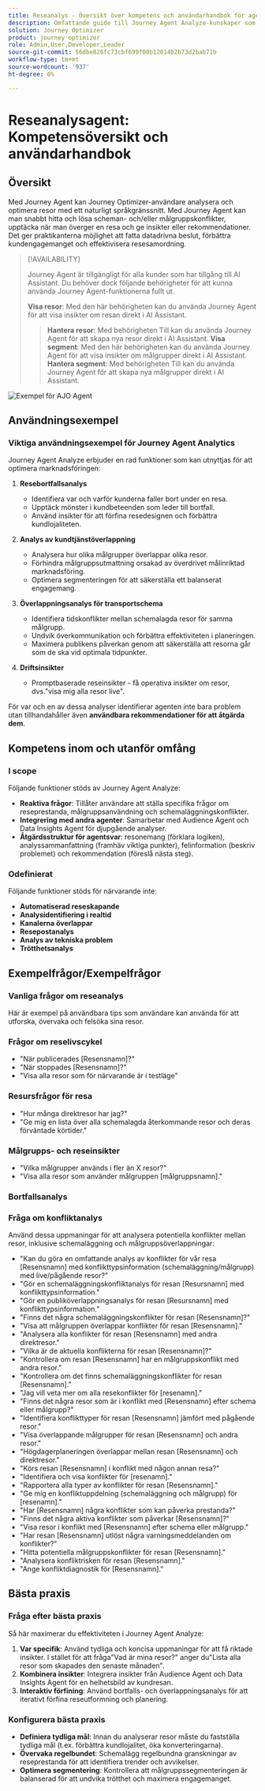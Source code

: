 ```yaml
---
title: Reseanalys - Översikt över kompetens och användarhandbok för agent
description: Omfattande guide till Journey Agent Analyze-kunskaper som gör det möjligt för användare att analysera marknadsföringsresor, upptäcka problem, identifiera insikter och optimera kundengagemanget.
solution: Journey Optimizer
product: journey optimizer
role: Admin,User,Developer,Leader
source-git-commit: 56dbe826fc73cbf699f08b12014b2b73d2bab71b
workflow-type: tm+mt
source-wordcount: '937'
ht-degree: 0%

---
```



# Reseanalysagent: Kompetensöversikt och användarhandbok

## Översikt

Med Journey Agent kan Journey Optimizer-användare analysera och optimera resor med ett naturligt språkgränssnitt. Med Journey Agent kan man snabbt hitta och lösa scheman- och/eller målgruppskonflikter, upptäcka när man överger en resa och ge insikter eller rekommendationer. Det ger praktikanterna möjlighet att fatta datadrivna beslut, förbättra kundengagemanget och effektivisera resesamordning.

>[!AVAILABILITY]
>
>Journey Agent är tillgängligt för alla kunder som har tillgång till AI Assistant. Du behöver dock följande behörigheter för att kunna använda Journey Agent-funktionerna fullt ut.
>
>**Visa resor**: Med den här behörigheten kan du använda Journey Agent för att visa insikter om resan direkt i AI Assistant.
>>**Hantera resor**: Med behörigheten Till kan du använda Journey Agent för att skapa nya resor direkt i AI Assistant.
>>**Visa segment**: Med den här behörigheten kan du använda Journey Agent för att visa insikter om målgrupper direkt i AI Assistant.
>>**Hantera segment**: Med behörigheten Till kan du använda Journey Agent för att skapa nya målgrupper direkt i AI Assistant.

![Exempel för AJO Agent](./images/ajo-agent/ajo-agent-sample.png)

## Användningsexempel

### Viktiga användningsexempel för Journey Agent Analytics

Journey Agent Analyze erbjuder en rad funktioner som kan utnyttjas för att optimera marknadsföringen:

1. **Resebortfallsanalys**

   - Identifiera var och varför kunderna faller bort under en resa.
   - Upptäck mönster i kundbeteenden som leder till bortfall.
   - Använd insikter för att förfina resedesignen och förbättra kundlojaliteten.

1. **Analys av kundtjänstöverlappning**

   - Analysera hur olika målgrupper överlappar olika resor.
   - Förhindra målgruppsutmattning orsakad av överdrivet målinriktad marknadsföring.
   - Optimera segmenteringen för att säkerställa ett balanserat engagemang.

1. **Överlappningsanalys för transportschema**

   - Identifiera tidskonflikter mellan schemalagda resor för samma målgrupp.
   - Undvik överkommunikation och förbättra effektiviteten i planeringen.
   - Maximera publikens påverkan genom att säkerställa att resorna går som de ska vid optimala tidpunkter.

1. **Driftsinsikter**

   - Promptbaserade reseinsikter - få operativa insikter om resor, dvs.&quot;visa mig alla resor live&quot;.

För var och en av dessa analyser identifierar agenten inte bara problem utan tillhandahåller även **användbara rekommendationer för att åtgärda dem**.


## Kompetens inom och utanför omfång

### **I scope**

Följande funktioner stöds av Journey Agent Analyze:

- **Reaktiva frågor**: Tillåter användare att ställa specifika frågor om reseprestanda, målgruppsanvändning och schemaläggningskonflikter.
- **Integrering med andra agenter**: Samarbetar med Audience Agent och Data Insights Agent för djupgående analyser.
- **Åtgärdsstruktur för agentsvar**: resonemang (förklara logiken), analyssammanfattning (framhäv viktiga punkter), felinformation (beskriv problemet) och rekommendation (föreslå nästa steg).

### **Odefinierat**

Följande funktioner stöds för närvarande inte:

- **Automatiserad reseskapande**
- **Analysidentifiering i realtid**
- **Kanalerna överlappar**
- **Resepostanalys**
- **Analys av tekniska problem**
- **Trötthetsanalys**

## Exempelfrågor/Exempelfrågor

### Vanliga frågor om reseanalys

Här är exempel på användbara tips som användare kan använda för att utforska, övervaka och felsöka sina resor.

### Frågor om reselivscykel

- &quot;När publicerades [Resensnamn]?&quot;
- &quot;När stoppades [Resensnamn]?&quot;
- &quot;Visa alla resor som för närvarande är i testläge&quot;

### Resursfrågor för resa

- &quot;Hur många direktresor har jag?&quot;
- &quot;Ge mig en lista över alla schemalagda återkommande resor och deras förväntade körtider.&quot;

### Målgrupps- och reseinsikter

- &quot;Vilka målgrupper används i fler än X resor?&quot;
- &quot;Visa alla resor som använder målgruppen [målgruppsnamn].&quot;

### Bortfallsanalys



### Fråga om konfliktanalys

Använd dessa uppmaningar för att analysera potentiella konflikter mellan resor, inklusive schemaläggning och målgruppsöverlappningar:

- &quot;Kan du göra en omfattande analys av konflikter för vår resa [Resensnamn] med konflikttypsinformation (schemaläggning/målgrupp) med live/pågående resor?&quot;
- &quot;Gör en schemaläggningskonfliktanalys för resan [Resursnamn] med konflikttypsinformation.&quot;
- &quot;Gör en publiköverlappningsanalys för resan [Resursnamn] med konflikttypsinformation.&quot;
- &quot;Finns det några schemaläggningskonflikter för resan [Resensnamn]?&quot;
- &quot;Visa att målgruppen överlappar konflikter för resan [Resensnamn].&quot;
- &quot;Analysera alla konflikter för resan [Resensnamn] med andra direktresor.&quot;
- &quot;Vilka är de aktuella konflikterna för resan [Resensnamn]?&quot;
- &quot;Kontrollera om resan [Resensnamn] har en målgruppskonflikt med andra resor.&quot;
- &quot;Kontrollera om det finns schemaläggningskonflikter för resan [Resensnamn].&quot;
- &quot;Jag vill veta mer om alla resekonflikter för [resenamn].&quot;
- &quot;Finns det några resor som är i konflikt med [Resensnamn] efter schema eller målgrupp?&quot;
- &quot;Identifiera konflikttyper för resan [Resensnamn] jämfört med pågående resor.&quot;
- &quot;Visa överlappande målgrupper för resan [Resensnamn] och andra resor.&quot;
- &quot;Högdagerplaneringen överlappar mellan resan [Resensnamn] och direktresor.&quot;
- &quot;Körs resan [Resensnamn] i konflikt med någon annan resa?&quot;
- &quot;Identifiera och visa konflikter för [resenamn].&quot;
- &quot;Rapportera alla typer av konflikter för resan [Resensnamn].&quot;
- &quot;Ge mig en konfliktuppdelning (schemaläggning och målgrupp) för [resenamn].&quot;
- &quot;Har [Resensnamn] några konflikter som kan påverka prestanda?&quot;
- &quot;Finns det några aktiva konflikter som påverkar [Resensnamn]?&quot;
- &quot;Visa resor i konflikt med [Resensnamn] efter schema eller målgrupp.&quot;
- &quot;Har resan [Resensnamn] utlöst några varningsmeddelanden om konflikter?&quot;
- &quot;Hitta potentiella målgruppskonflikter för resan [Resensnamn].&quot;
- &quot;Analysera konfliktrisken för resan [Resensnamn].&quot;
- &quot;Ange konfliktdiagnostik för [Resensnamn].&quot;


## Bästa praxis

### Fråga efter bästa praxis

Så här maximerar du effektiviteten i Journey Agent Analyze:

1. **Var specifik**: Använd tydliga och koncisa uppmaningar för att få riktade insikter. I stället för att fråga&quot;Vad är mina resor?&quot; anger du&quot;Lista alla resor som skapades den senaste månaden&quot;.
1. **Kombinera insikter**: Integrera insikter från Audience Agent och Data Insights Agent för en helhetsbild av kundresan.
1. **Interaktiv förfining**: Använd bortfalls- och överlappningsanalys för att iterativt förfina reseutformning och planering.


### Konfigurera bästa praxis

- **Definiera tydliga mål**: Innan du analyserar resor måste du fastställa tydliga mål (t.ex. förbättra kundlojalitet, öka konverteringarna).
- **Övervaka regelbundet**: Schemalägg regelbundna granskningar av reseprestanda för att identifiera trender och avvikelser.
- **Optimera segmentering**: Kontrollera att målgruppssegmenteringen är balanserad för att undvika trötthet och maximera engagemanget.